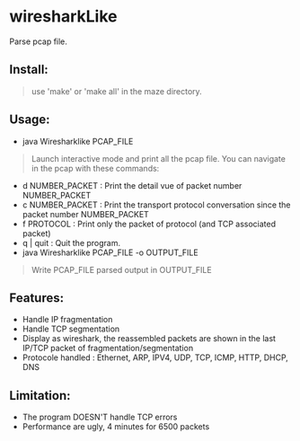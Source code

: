 # wiresharkLike

Parse pcap file.

## Install:
  > use 'make' or 'make all' in the maze directory.

## Usage:
- java Wiresharklike PCAP_FILE
> Launch interactive mode and print all the pcap file.
You can navigate in the pcap with these commands:  
  
- d NUMBER_PACKET : Print the detail vue of packet number NUMBER_PACKET  
- c NUMBER_PACKET : Print the transport protocol conversation since the packet number NUMBER_PACKET  
- f PROTOCOL : Print only the packet of protocol (and TCP associated packet)  
- q | quit : Quit the program.
- java Wiresharklike PCAP_FILE -o OUTPUT_FILE
> Write PCAP_FILE parsed output in OUTPUT_FILE

## Features:
- Handle IP fragmentation
- Handle TCP segmentation
- Display as wireshark, the reassembled packets are shown in the last IP/TCP packet of fragmentation/segmentation
- Protocole handled : Ethernet, ARP, IPV4, UDP, TCP, ICMP, HTTP, DHCP, DNS

## Limitation:
- The program DOESN'T handle TCP errors
- Performance are ugly, 4 minutes for 6500 packets
